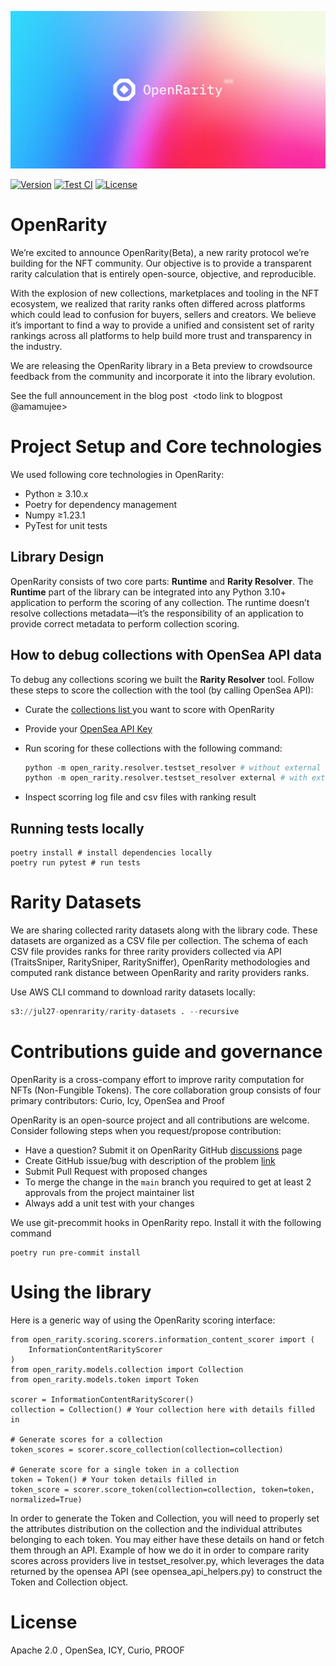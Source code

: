 ![OpenRarity](img/OR_Github_banner.jpg)

[![Version][version-badge]][version-link]
[![Test CI][ci-badge]][ci-link]
[![License][license-badge]][license-link]


# OpenRarity

We’re excited to announce OpenRarity(Beta), a new rarity protocol we’re building for the NFT community. Our objective is to provide a transparent rarity calculation that is entirely open-source, objective, and reproducible.

With the explosion of new collections, marketplaces and tooling in the NFT ecosystem, we realized that rarity ranks often differed across platforms which could lead to confusion for buyers, sellers and creators. We believe it’s important to find a way to provide a unified and consistent set of rarity rankings across all platforms to help build more trust and transparency in the industry.

We are releasing the OpenRarity library in a Beta preview to crowdsource feedback from the community and incorporate it into the library evolution.

See the full announcement in the blog post  <todo link to blogpost @amamujee>

# Project Setup and Core technologies

We used following core technologies in OpenRarity:

- Python ≥ 3.10.x
- Poetry for dependency management
- Numpy ≥1.23.1
- PyTest for unit tests

## Library Design
OpenRarity consists of two core parts: **Runtime** and **Rarity Resolver**. The **Runtime** part of the library can be integrated into any Python 3.10+ application to perform the scoring of any collection. The runtime doesn’t resolve collections metadata—it’s the responsibility of an application to provide correct metadata to perform collection scoring.


## How to debug collections with OpenSea API data
To debug any collections scoring we built the **Rarity Resolver** tool. Follow these steps to score the collection with the tool (by calling OpenSea API):

- Curate the <a href="https://github.com/ProjectOpenSea/open-rarity/blob/main/open_rarity/data/test_collections.json" title=“Collections>collections list </a> you want to score with OpenRarity
- Provide your <a href="https://github.com/ProjectOpenSea/open-rarity/blob/main/open_rarity/resolver/opensea_api_helpers.py#L20"> OpenSea API Key </a>
- Run scoring for these collections with the following command:

    ```python
    python -m open_rarity.resolver.testset_resolver # without external rarity resolution
    python -m open_rarity.resolver.testset_resolver external # with external rarity resolution
    ```
- Inspect scorring log file and csv files with ranking result

## Running tests locally

```
poetry install # install dependencies locally
poetry run pytest # run tests
```

# Rarity Datasets

We are sharing collected rarity datasets along with the library code. These datasets are organized as a CSV file per collection. The schema of each CSV file provides ranks for three rarity providers collected via API (TraitsSniper, RaritySniper, RaritySniffer), OpenRarity methodologies and computed rank distance between OpenRarity and rarity providers ranks.

Use AWS CLI command to download rarity datasets locally:

```python
s3://jul27-openrarity/rarity-datasets . --recursive
```

# Contributions guide and governance

OpenRarity is a cross-company effort to improve rarity computation for NFTs (Non-Fungible Tokens). The core collaboration group consists of four primary contributors: Curio, Icy, OpenSea and Proof

OpenRarity is an open-source project and all contributions are welcome. Consider following steps when you request/propose contribution:

- Have a question? Submit it on OpenRarity GitHub  [discussions](https://github.com/ProjectOpenSea/open-rarity/discussions) page
- Create GitHub issue/bug with description of the problem [link](https://github.com/ProjectOpenSea/open-rarity/issues/new?assignees=impreso&labels=bug&template=bug_report.md&title=)
- Submit Pull Request with proposed changes
- To merge the change in the `main` branch you required to get at least 2 approvals from the project maintainer list
- Always add a unit test with your changes

We use git-precommit hooks in OpenRarity repo. Install it with the following command
```
poetry run pre-commit install
```

# Using the library
Here is a generic way of using the OpenRarity scoring interface:
```
from open_rarity.scoring.scorers.information_content_scorer import (
    InformationContentRarityScorer
)
from open_rarity.models.collection import Collection
from open_rarity.models.token import Token

scorer = InformationContentRarityScorer()
collection = Collection() # Your collection here with details filled in

# Generate scores for a collection
token_scores = scorer.score_collection(collection=collection)

# Generate score for a single token in a collection
token = Token() # Your token details filled in
token_score = scorer.score_token(collection=collection, token=token, normalized=True)
```

In order to generate the Token and Collection, you will need to properly set the attributes distribution on the collection and the individual attributes belonging to each token. You may either have these details on hand or fetch them through an API. Example of how we do it in order to compare rarity scores across providers live in testset_resolver.py, which leverages the data returned by the opensea API (see opensea_api_helpers.py) to construct the Token and Collection object.

# License

Apache 2.0 , OpenSea, ICY, Curio, PROOF



[license-badge]: https://img.shields.io/github/license/ProjectOpenSea/open-rarity
[license-link]: https://github.com/ProjectOpenSea/open-rarity/blob/main/LICENSE
[ci-badge]: https://github.com/ProjectOpenSea/open-rarity/actions/workflows/tests.yaml/badge.svg
[ci-link]: https://github.com/ProjectOpenSea/open-rarity/actions/workflows/tests.yaml
[version-badge]: https://img.shields.io/github/package-json/v/ProjectOpenSea/open-rarity
[version-link]: https://github.com/ProjectOpenSea/open-rarity/releases?display_name=tag


